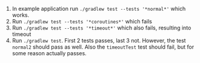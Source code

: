 1. In example application run `./gradlew test --tests '*normal*'` which works.
2. Run `./gradlew test --tests '*coroutines*'` which fails
3. Run `./gradlew test --tests '*timeout*'` which also fails, resulting into timeout
4. Run `./gradlew test`. First 2 tests passes, last 3 not. However, the test `normal2` should pass as well. 
Also the `timeoutTest` test should fail, but for some reason actually passes.
